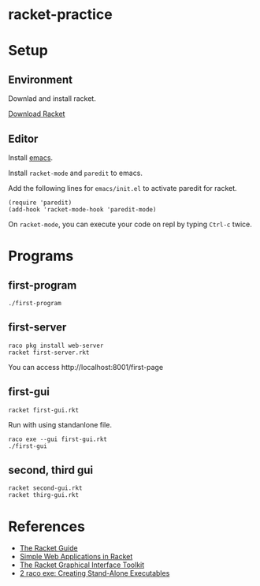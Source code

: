 # racket-practice

# Setup
## Environment
Downlad and install racket.

[Download Racket](http://racket-lang.org/download/)

## Editor
Install [emacs](https://www.gnu.org/software/emacs/download.html).

Install `racket-mode` and `paredit` to emacs.

Add the following lines for `emacs/init.el` to activate paredit for racket.
```
(require 'paredit)
(add-hook 'racket-mode-hook 'paredit-mode)
```

On `racket-mode`, you can execute your code on repl by typing `Ctrl-c` twice.

# Programs
## first-program
```
./first-program
```

## first-server
```
raco pkg install web-server
racket first-server.rkt
```

You can access http://localhost:8001/first-page

## first-gui
```
racket first-gui.rkt
```

Run with using standanlone file.
```
raco exe --gui first-gui.rkt
./first-gui
```

## second, third gui
```
racket second-gui.rkt
racket thirg-gui.rkt
```

# References
- [The Racket Guide](https://docs.racket-lang.org/guide/index.html)
- [Simple Web Applications in Racket](https://www.monolune.com/simple-web-applications-in-racket/)
- [The Racket Graphical Interface Toolkit](https://docs.racket-lang.org/gui/)
- [2 raco exe: Creating Stand-Alone Executables](https://docs.racket-lang.org/raco/exe.html)
